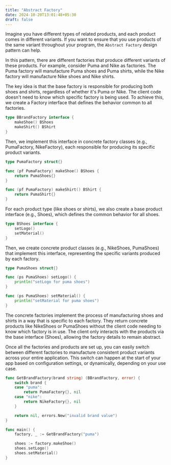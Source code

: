 ```yaml
---
title: "Abstract Factory"
date: 2024-10-20T13:01:48+05:30
draft: false
---
```


Imagine you have different types of related products, and each product comes in different variants. If you want to ensure that you use products of the same variant throughout your program, the `Abstract Factory` design pattern can help.

In this pattern, there are different factories that produce different variants of these products. For example, consider Puma and Nike as factories. The Puma factory will manufacture Puma shoes and Puma shirts, while the Nike factory will manufacture Nike shoes and Nike shirts.

The key idea is that the base factory is responsible for producing both shoes and shirts, regardless of whether it's Puma or Nike. The client code doesn't need to know which specific factory is being used. To achieve this, we create a Factory interface that defines the behavior common to all factories. 

```go
type BBrandFactory interface {
	makeShoe() BShoes
	makeShirt() BShirt
}
```

Then, we implement this interface in concrete factory classes (e.g., PumaFactory, NikeFactory), each responsible for producing its specific product variants.

```go
type PumaFactory struct{}

func (pf PumaFactory) makeShoe() BShoes {
	return PumaShoes{}
}

func (pf PumaFactory) makeShirt() BShirt {
	return PumaShirt{}
}
```

For each product type (like shoes or shirts), we also create a base product interface (e.g., Shoes), which defines the common behavior for all shoes.

```go
type BShoes interface {
	setLogo()
	setMaterial()
}
```

Then, we create concrete product classes (e.g., NikeShoes, PumaShoes) that implement this interface, representing the specific variants produced by each factory.

```go
type PumaShoes struct{}

func (ps PumaShoes) setLogo() {
	println("setLogo for puma shoes")
}

func (ps PumaShoes) setMaterial() {
	println("setMaterial for puma shoes")
}
```

The concrete factories implement the process of manufacturing shoes and shirts in a way that is specific to each factory. They return concrete products like NikeShoes or PumaShoes without the client code needing to know which factory is in use. The client only interacts with the products via the base interface (Shoes), allowing the factory details to remain abstract.

Once all the factories and products are set up, you can easily switch between different factories to manufacture consistent product variants across your entire application. This switch can happen at the start of your app based on configuration settings, or dynamically, depending on your use case.

```go
func GetBrandFactory(brand string) (BBrandFactory, error) {
	switch brand {
	case "puma":
		return PumaFactory{}, nil
	case "nike":
		return NikeFactory{}, nil
	}

	return nil, errors.New("invalid brand value")
}

func main() {
	factory, _ := GetBrandFactory("puma")

	shoes := factory.makeShoe()
	shoes.setLogo()
	shoes.setMaterial()
}

```
